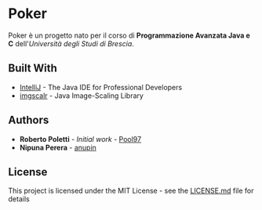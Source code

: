 # Poker

Poker è un progetto nato per il corso di **Programmazione Avanzata Java e C** dell'*Università degli Studi di Brescia*.

## Built With

* [IntelliJ](https://www.jetbrains.com/idea/) - The Java IDE for Professional Developers
* [imgscalr](https://github.com/rkalla/imgscalr) - Java Image-Scaling Library 

## Authors

* **Roberto Poletti** - *Initial work* - [Pool97](https://github.com/Pool97)
* **Nipuna Perera** - [anupin](https://github.com/anupin)

## License

This project is licensed under the MIT License - see the [LICENSE.md](LICENSE.md) file for details
